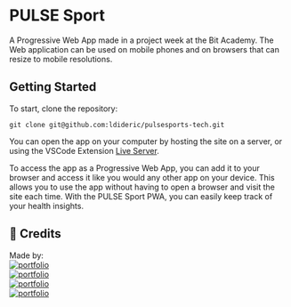# PULSE Sport

A Progressive Web App made in a project week at the Bit Academy. The Web application can be used on mobile phones and on browsers that can resize to mobile resolutions.

## Getting Started

To start, clone the repository:

`git clone git@github.com:ldideric/pulsesports-tech.git`

You can open the app on your computer by hosting the site on a server,
or using the VSCode Extension [Live Server](https://marketplace.visualstudio.com/items?itemName=ritwickdey.LiveServer).

To access the app as a Progressive Web App, you can add it to your browser and access it like you would any other app on your device. This allows you to use the app without having to open a browser and visit the site each time. With the PULSE Sport PWA, you can easily keep track of your health insights.

## 🔗 Credits

Made by: <br>
[![portfolio](https://img.shields.io/badge/Lietze_Diderich-00C04B?style=for-the-badge&logo=github&logoColor=white)](https://github.com/ldideric/)<br>
[![portfolio](https://img.shields.io/badge/Finn_Groenewoud-1DA1F2?style=for-the-badge&logo=github&logoColor=white)](https://github.com/F1nnG/)<br>
[![portfolio](https://img.shields.io/badge/Kian_Acquoy-A020F0?style=for-the-badge&logo=github&logoColor=white)](https://github.com/kianacquoy/)<br>
[![portfolio](https://img.shields.io/badge/Quinten_Van_Der_Laan-123456?style=for-the-badge&logo=github&logoColor=white)](https://github.com/djquinten/)
